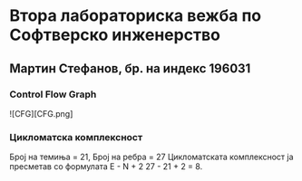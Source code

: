 # Втора лабораториска вежба по Софтверско инженерство

## Мартин Стефанов, бр. на индекс 196031

### Control Flow Graph

![CFG][CFG.png]

### Цикломатска комплексност

Број на темиња = 21, Број на ребра = 27
Цикломатската комплексност ја пресметав со формулата E - N + 2
27 - 21 + 2 = 8.
